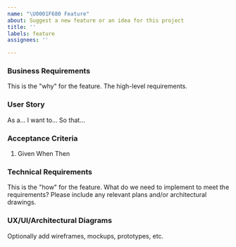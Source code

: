 ```yaml
---
name: "\U0001F680 Feature"
about: Suggest a new feature or an idea for this project
title: ''
labels: feature
assignees: ''

---
```


### Business Requirements

This is the "why" for the feature. The high-level requirements.

### User Story

As a...
I want to...
So that...

### Acceptance Criteria

1. Given
When
Then

### Technical Requirements

This is the "how" for the feature. What do we need to implement to meet the requirements? Please include any relevant plans and/or architectural drawings.

### UX/UI/Architectural Diagrams

Optionally add wireframes, mockups, prototypes, etc.
